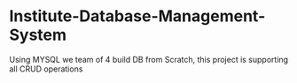 # Institute-Database-Management-System

Using MYSQL we team of 4 build DB from Scratch, this project is supporting all CRUD operations
